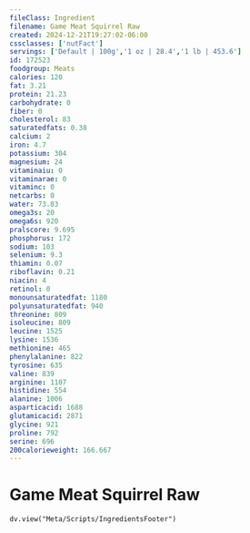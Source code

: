 ```yaml
---
fileClass: Ingredient
filename: Game Meat Squirrel Raw
created: 2024-12-21T19:27:02-06:00
cssclasses: ['nutFact']
servings: ['Default | 100g','1 oz | 28.4','1 lb | 453.6']
id: 172523
foodgroup: Meats
calories: 120
fat: 3.21
protein: 21.23
carbohydrate: 0
fiber: 0
cholesterol: 83
saturatedfats: 0.38
calcium: 2
iron: 4.7
potassium: 304
magnesium: 24
vitaminaiu: 0
vitaminarae: 0
vitaminc: 0
netcarbs: 0
water: 73.83
omega3s: 20
omega6s: 920
pralscore: 9.695
phosphorus: 172
sodium: 103
selenium: 9.3
thiamin: 0.07
riboflavin: 0.21
niacin: 4
retinol: 0
monounsaturatedfat: 1180
polyunsaturatedfat: 940
threonine: 809
isoleucine: 809
leucine: 1525
lysine: 1536
methionine: 465
phenylalanine: 822
tyrosine: 635
valine: 839
arginine: 1107
histidine: 554
alanine: 1006
asparticacid: 1688
glutamicacid: 2871
glycine: 921
proline: 792
serine: 696
200calorieweight: 166.667
---
```


# Game Meat Squirrel Raw

```dataviewjs
dv.view("Meta/Scripts/IngredientsFooter")
```